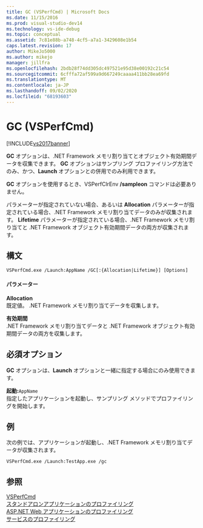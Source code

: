 ```yaml
---
title: GC (VSPerfCmd) | Microsoft Docs
ms.date: 11/15/2016
ms.prod: visual-studio-dev14
ms.technology: vs-ide-debug
ms.topic: conceptual
ms.assetid: 7c81e88b-a748-4cf5-a7a1-3429608e1b54
caps.latest.revision: 17
author: MikeJo5000
ms.author: mikejo
manager: jillfra
ms.openlocfilehash: 2bdb28f74dd305dc497521e95d38e00192c21c54
ms.sourcegitcommit: 6cfffa72af599a9d667249caaaa411bb28ea69fd
ms.translationtype: MT
ms.contentlocale: ja-JP
ms.lasthandoff: 09/02/2020
ms.locfileid: "68193603"
---
```

# <a name="gc-vsperfcmd"></a>GC (VSPerfCmd)
[!INCLUDE[vs2017banner](../includes/vs2017banner.md)]

**GC** オプションは、.NET Framework メモリ割り当てとオブジェクト有効期間データを収集できます。 **GC** オプションはサンプリング プロファイリング方法でのみ、かつ、**Launch** オプションとの併用でのみ利用できます。  
  
 **GC** オプションを使用するとき、VSPerfClrEnv **/sampleon** コマンドは必要ありません。  
  
 パラメーターが指定されていない場合、あるいは **Allocation** パラメーターが指定されている場合、.NET Framework メモリ割り当てデータのみが収集されます。 **Lifetime** パラメーターが指定されている場合、.NET Framework メモリ割り当てと .NET Framework オブジェクト有効期間データの両方が収集されます。  
  
## <a name="syntax"></a>構文  
  
```  
VSPerfCmd.exe /Launch:AppName /GC[:{Allocation|Lifetime}] [Options]  
```  
  
#### <a name="parameters"></a>パラメーター  
 **Allocation**  
 既定値。 .NET Framework メモリ割り当てデータを収集します。  
  
 **有効期間**  
 .NET Framework メモリ割り当てデータと .NET Framework オブジェクト有効期間データの両方を収集します。  
  
## <a name="required-options"></a>必須オプション  
 **GC** オプションは、**Launch** オプションと一緒に指定する場合にのみ使用できます。  
  
 **起動:**`AppName`  
 指定したアプリケーションを起動し、サンプリング メソッドでプロファイリングを開始します。  
  
## <a name="example"></a>例  
 次の例では、アプリケーションが起動し、.NET Framework メモリ割り当てデータが収集されます。  
  
```  
VSPerfCmd.exe /Launch:TestApp.exe /gc  
```  
  
## <a name="see-also"></a>参照  
 [VSPerfCmd](../profiling/vsperfcmd.md)   
 [スタンドアロンアプリケーションのプロファイリング](../profiling/command-line-profiling-of-stand-alone-applications.md)   
 [ASP.NET Web アプリケーションのプロファイリング](../profiling/command-line-profiling-of-aspnet-web-applications.md)   
 [サービスのプロファイリング](../profiling/command-line-profiling-of-services.md)
